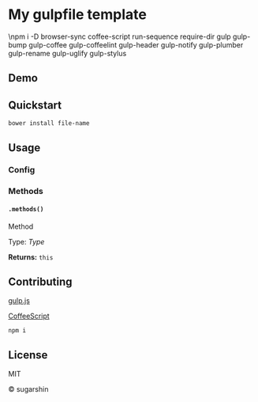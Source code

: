 # My gulpfile template

\npm i -D browser-sync coffee-script run-sequence require-dir gulp gulp-bump gulp-coffee gulp-coffeelint gulp-header gulp-notify gulp-plumber gulp-rename gulp-uglify gulp-stylus

## Demo

## Quickstart

```shell
bower install file-name
```

## Usage

### Config

### Methods

#### `.methods()`

Method

Type: *Type*

**Returns:** `this`

## Contributing

[gulp.js](//gulpjs.com/)

[CoffeeScript](//coffeescript.org/)

```shell
npm i
```

## License

MIT

© sugarshin
